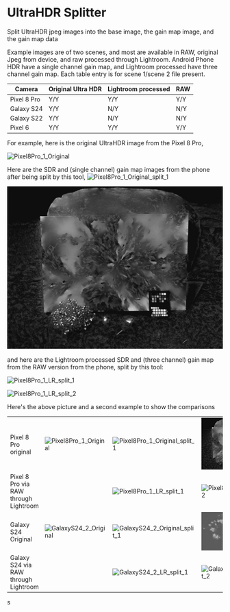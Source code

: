 # UltraHDR Splitter

Split UltraHDR jpeg images into the base image, the gain map image, and the gain map data

Example images are of two scenes, and most are available in RAW, original Jpeg from device, and raw processed through Lightroom. Android Phone HDR have a single channel gain map, and Lightroom processed have three channel gain map. Each table entry is for scene 1/scene 2 file present.

| Camera      | Original Ultra HDR | Lightroom processed | RAW  |
| ----------- | ------------------ | ------------------- | ---- |
| Pixel 8 Pro | Y/Y                | Y/Y                 | Y/Y  |
| Galaxy S24  | Y/Y                | N/Y                 | N/Y  |
| Galaxy S22  | Y/Y                | N/Y                 | N/Y  |
| Pixel 6     | Y/Y                | Y/Y                 | Y/Y  |

For example, here is the original UltraHDR image from the Pixel 8 Pro, 

![Pixel8Pro_1_Original](HDR/Pixel8Pro_1_Original.jpg)



Here are the SDR and (single channel) gain map images from the phone after being split by this tool,  ![Pixel8Pro_1_Original_split_1](Output/Pixel8Pro_1_Original_split_1.jpg)



![Pixel8Pro_1_Original_split_2](Output/Pixel8Pro_1_Original_split_2.jpg)



and here are the Lightroom processed SDR and (three channel) gain map from the RAW version from the phone, split by this tool:

![Pixel8Pro_1_LR_split_1](Output/Pixel8Pro_1_LR_split_1.jpg)





![Pixel8Pro_1_LR_split_2](Output/Pixel8Pro_1_LR_split_2.jpg)



Here's the above picture and a second example to show the comparisons

|                                       |                                                       |                                                              |                                                              |
| ------------------------------------- | ----------------------------------------------------- | ------------------------------------------------------------ | ------------------------------------------------------------ |
| Pixel 8 Pro original                  | ![Pixel8Pro_1_Original](HDR/Pixel8Pro_1_Original.jpg) | ![Pixel8Pro_1_Original_split_1](Output/Pixel8Pro_1_Original_split_1.jpg) | ![Pixel8Pro_1_Original_split_2](Output/Pixel8Pro_1_Original_split_2.jpg) |
| Pixel 8 Pro via RAW through Lightroom |                                                       | ![Pixel8Pro_1_LR_split_1](Output/Pixel8Pro_1_LR_split_1.jpg) | ![Pixel8Pro_1_LR_split_2](Output/Pixel8Pro_1_LR_split_2.jpg) |
| Galaxy S24 Original                   | ![GalaxyS24_2_Original](HDR/GalaxyS24_2_Original.jpg) | ![GalaxyS24_2_Original_split_1](Output/GalaxyS24_2_Original_split_1.jpg) | ![GalaxyS24_2_Original_split_2](Output/GalaxyS24_2_Original_split_2.jpg) |
| Galaxy S24 via RAW through Lightroom  |                                                       | ![GalaxyS24_2_LR_split_1](Output/GalaxyS24_2_LR_split_1.jpg) | ![GalaxyS24_2_LR_split_2](Output/GalaxyS24_2_LR_split_2.jpg) |

s
